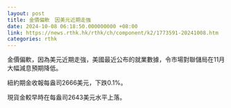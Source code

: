 ```yaml
---
layout: post
title: 金價偏軟　因美元近期走強
date: 2024-10-08 06:18:50.000000000 +08:00
link: https://news.rthk.hk/rthk/ch/component/k2/1773591-20241008.htm
categories: rthk
---
```


金價偏軟，因為美元近期走強，美國最近公布的就業數據，令市場對聯儲局在11月大幅減息預期降低。

紐約期金收報每盎司2666美元，下跌0.1%。

現貨金較早時在每盎司2643美元水平上落。

